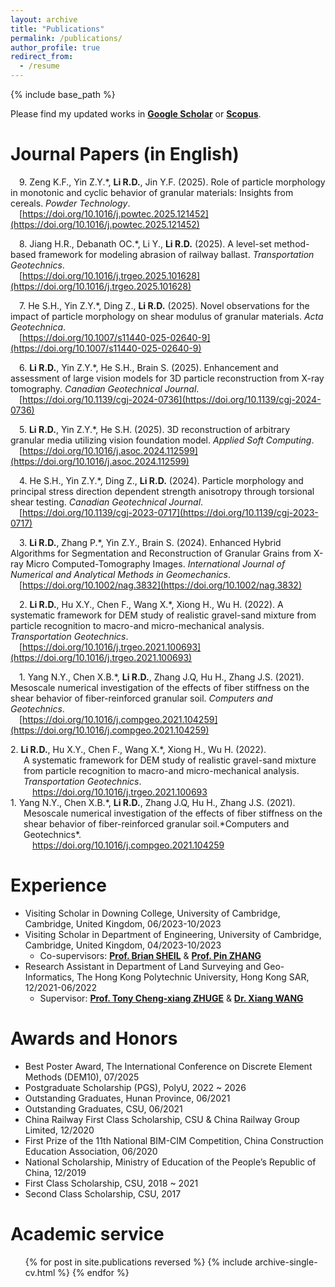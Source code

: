 ```yaml
---
layout: archive
title: "Publications"
permalink: /publications/
author_profile: true
redirect_from:
  - /resume
---
```


{% include base_path %}

Please find my updated works in **[Google Scholar](https://scholar.google.com/citations?user=F7lRN-0AAAAJ&hl=zh-CN)** or **[Scopus](https://www.scopus.com/authid/detail.uri?origin=resultslist&authorId=57223237262&zone=)**.

Journal Papers (in English)
======

&emsp;9\. Zeng K.F., Yin Z.Y.\*, **Li R.D.**, Jin Y.F. (2025). Role of particle morphology in monotonic and cyclic behavior of granular materials: Insights from cereals. *Powder Technology*.<br>
&emsp;[https://doi.org/10.1016/j.powtec.2025.121452](https://doi.org/10.1016/j.powtec.2025.121452)

&emsp;8\. Jiang H.R., Debanath OC.\*, Li Y., **Li R.D.** (2025). A level-set method-based framework for modeling abrasion of railway ballast. *Transportation Geotechnics*.<br>
&emsp;[https://doi.org/10.1016/j.trgeo.2025.101628](https://doi.org/10.1016/j.trgeo.2025.101628)

&emsp;7\. He S.H., Yin Z.Y.\*, Ding Z., **Li R.D.** (2025). Novel observations for the impact of particle morphology on shear modulus of granular materials. *Acta Geotechnica*. <br>
&emsp;[https://doi.org/10.1007/s11440-025-02640-9](https://doi.org/10.1007/s11440-025-02640-9)

&emsp;6\. **Li R.D.**, Yin Z.Y.\*, He S.H., Brain S. (2025). Enhancement and assessment of large vision models for 3D particle reconstruction from X-ray tomography. *Canadian Geotechnical Journal*.<br>
&emsp;[https://doi.org/10.1139/cgj-2024-0736](https://doi.org/10.1139/cgj-2024-0736)

&emsp;5\. **Li R.D.**, Yin Z.Y.\*, He S.H. (2025). 3D reconstruction of arbitrary granular media utilizing vision foundation model. *Applied Soft Computing*.<br>
&emsp;[https://doi.org/10.1016/j.asoc.2024.112599](https://doi.org/10.1016/j.asoc.2024.112599)

&emsp;4\. He S.H., Yin Z.Y.\*, Ding Z., **Li R.D.** (2024). Particle morphology and principal stress direction dependent strength anisotropy through torsional shear testing. *Canadian Geotechnical Journal*.<br>
&emsp;[https://doi.org/10.1139/cgj-2023-0717](https://doi.org/10.1139/cgj-2023-0717)

&emsp;3\. **Li R.D.**, Zhang P.\*, Yin Z.Y., Brain S. (2024). Enhanced Hybrid Algorithms for Segmentation and Reconstruction of Granular Grains from X-ray Micro Computed-Tomography Images. *International Journal of Numerical and Analytical Methods in Geomechanics*.<br>
&emsp;[https://doi.org/10.1002/nag.3832](https://doi.org/10.1002/nag.3832)

&emsp;2\. **Li R.D.**, Hu X.Y., Chen F., Wang X.\*, Xiong H., Wu H. (2022). A systematic framework for DEM study of realistic gravel-sand mixture from particle recognition to macro-and micro-mechanical analysis. *Transportation Geotechnics*.<br>
&emsp;[https://doi.org/10.1016/j.trgeo.2021.100693](https://doi.org/10.1016/j.trgeo.2021.100693)

&emsp;1\. Yang N.Y., Chen X.B.\*, **Li R.D.**, Zhang J.Q, Hu H., Zhang J.S. (2021). Mesoscale numerical investigation of the effects of fiber stiffness on the shear behavior of fiber-reinforced granular soil. *Computers and Geotechnics*.<br>
&emsp;[https://doi.org/10.1016/j.compgeo.2021.104259](https://doi.org/10.1016/j.compgeo.2021.104259)

<p style="text-indent: -1.5em; padding-left: 1.5em; margin: 0;">
2. <strong>Li R.D.</strong>, Hu X.Y., Chen F., Wang X.*, Xiong H., Wu H. (2022).<br>
   A systematic framework for DEM study of realistic gravel-sand mixture from particle recognition to macro-and micro-mechanical analysis.<br>
   <em>Transportation Geotechnics</em>.<br>
   &emsp;<a href="https://doi.org/10.1016/j.trgeo.2021.100693">https://doi.org/10.1016/j.trgeo.2021.100693</a>
</p>

<p style="text-indent: -1.5em; padding-left: 1.5em; margin: 0;">
1. Yang N.Y., Chen X.B.*, <strong>Li R.D.</strong>, Zhang J.Q, Hu H., Zhang J.S. (2021). Mesoscale numerical investigation of the effects of fiber stiffness on the shear behavior of fiber-reinforced granular soil.*Computers and Geotechnics*. <br>
   &emsp;<a href="https://doi.org/10.1016/j.compgeo.2021.104259">https://doi.org/10.1016/j.compgeo.2021.104259</a>
</p>



Experience
======
* Visiting Scholar in  Downing College, University of Cambridge, Cambridge, United Kingdom, 06/2023-10/2023
* Visiting Scholar in Department of Engineering, University of Cambridge, Cambridge, United Kingdom, 04/2023-10/2023
  * Co-supervisors: **[Prof. Brian SHEIL](https://dcu-group.co.uk/team/brian/)** & **[Prof. Pin ZHANG](https://pinzhang3.github.io/people/)**
* Research Assistant in Department of Land Surveying and Geo-Informatics, The Hong Kong Polytechnic University, Hong Kong SAR, 12/2021-06/2022
  * Supervisor: **[Prof. Tony Cheng-xiang ZHUGE](https://thetipteam.wixstudio.com/website)** & **[Dr. Xiang WANG](https://www.researchgate.net/profile/Xiang-Wang-74)**
  
Awards and Honors
======
* Best Poster Award, The International Conference on Discrete Element Methods (DEM10), 07/2025
* Postgraduate Scholarship (PGS), PolyU, 2022 ~ 2026
* Outstanding Graduates, Hunan Province, 06/2021
* Outstanding Graduates, CSU, 06/2021
* China Railway First Class Scholarship, CSU & China Railway Group Limited, 12/2020
* First Prize of the 11th National BIM-CIM Competition, China Construction Education Association, 06/2020
* National Scholarship, Ministry of Education of the People’s Republic of China, 12/2019
* First Class Scholarship, CSU, 2018 ~ 2021
* Second Class Scholarship, CSU, 2017

Academic service
======
  <ul>{% for post in site.publications reversed %}
    {% include archive-single-cv.html %}
  {% endfor %}</ul>
